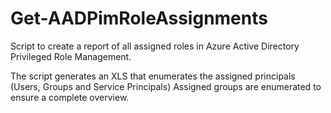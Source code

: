 # Get-AADPimRoleAssignments
Script to create a report of all assigned roles in Azure Active Directory Privileged Role Management.

The script generates an XLS that enumerates the assigned principals (Users, Groups and Service Principals)
Assigned groups are enumerated to ensure a complete overview.
